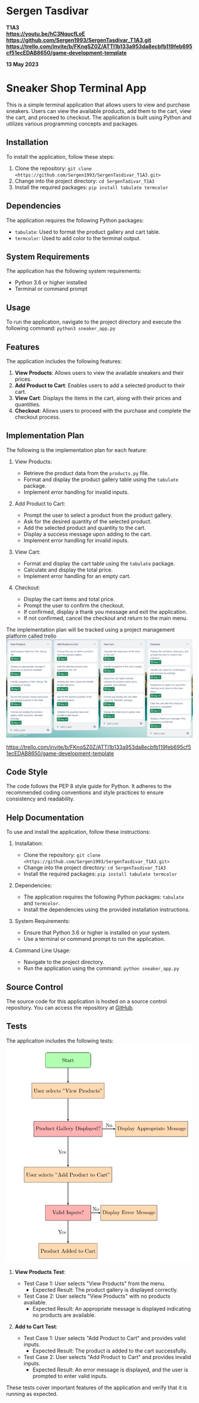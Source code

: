 # **Sergen Tasdivar**  
**T1A3**  
**https://youtu.be/hC3NqucfLoE**  
**https://github.com/Sergen1993/SergenTasdivar_T1A3.git**  
**https://trello.com/invite/b/FKnqSZ0Z/ATTI1b133a953da8ecbfb119feb695cf51ecEDAB8650/game-development-template**  



**13 May 2023**  

# Sneaker Shop Terminal App #

This is a simple terminal application that allows users to view and purchase sneakers. Users can view the available products, add them to the cart, view the cart, and proceed to checkout. The application is built using Python and utilizes various programming concepts and packages.

## Installation ##

To install the application, follow these steps:

1. Clone the repository: `git clone <https://github.com/Sergen1993/SergenTasdivar_T1A3.git>`
2. Change into the project directory: `cd SergenTadivar_T1A3`
3. Install the required packages: `pip install tabulate termcolor`

## Dependencies ##

The application requires the following Python packages:

- `tabulate`: Used to format the product gallery and cart table.
- `termcolor`: Used to add color to the terminal output.

## System Requirements ##

The application has the following system requirements:

- Python 3.6 or higher installed
- Terminal or command prompt

## Usage ##

To run the application, navigate to the project directory and execute the following command: `python3 sneaker_app.py`


## Features ##

The application includes the following features:

1. **View Products**: Allows users to view the available sneakers and their prices.
2. **Add Product to Cart**: Enables users to add a selected product to their cart.
3. **View Cart**: Displays the items in the cart, along with their prices and quantities.
4. **Checkout**: Allows users to proceed with the purchase and complete the checkout process.

## Implementation Plan ##

The following is the implementation plan for each feature:

1. View Products:
   - Retrieve the product data from the `products.py` file.
   - Format and display the product gallery table using the `tabulate` package.
   - Implement error handling for invalid inputs.

2. Add Product to Cart:
   - Prompt the user to select a product from the product gallery.
   - Ask for the desired quantity of the selected product.
   - Add the selected product and quantity to the cart.
   - Display a success message upon adding to the cart.
   - Implement error handling for invalid inputs.

3. View Cart:
   - Format and display the cart table using the `tabulate` package.
   - Calculate and display the total price.
   - Implement error handling for an empty cart.

4. Checkout:
   - Display the cart items and total price.
   - Prompt the user to confirm the checkout.
   - If confirmed, display a thank you message and exit the application.
   - If not confirmed, cancel the checkout and return to the main menu.

The implementation plan will be tracked using a project management platform called trello
![Trello board checklist](src/images/t1a3_R7.png)

 https://trello.com/invite/b/FKnqSZ0Z/ATTI1b133a953da8ecbfb119feb695cf51ecEDAB8650/game-development-template



## Code Style ##

The code follows the PEP 8 style guide for Python. It adheres to the recommended coding conventions and style practices to ensure consistency and readability.

## Help Documentation ##

To use and install the application, follow these instructions:

1. Installation:
   - Clone the repository: `git clone <https://github.com/Sergen1993/SergenTasdivar_T1A3.git>`
   - Change into the project directory: `cd SergenTasdivar_T1A3`
   - Install the required packages: `pip install tabulate termcolor`

2. Dependencies:
   - The application requires the following Python packages: `tabulate` and `termcolor`.
   - Install the dependencies using the provided installation instructions.

3. System Requirements:
   - Ensure that Python 3.6 or higher is installed on your system.
   - Use a terminal or command prompt to run the application.

4. Command Line Usage:
   - Navigate to the project directory.
   - Run the application using the command: `python sneaker_app.py`

## Source Control ##

The source code for this
application is hosted on a source control repository. You can access the repository at [GitHub](https://github.com/Sergen1993/SergenTasdivar_T1A3.git).

## Tests ##

The application includes the following tests:
![Tests flowchart](src/images/t1a3_tests.png)

1. **View Products Test**:
   - Test Case 1: User selects "View Products" from the menu.
     - Expected Result: The product gallery is displayed correctly.
   - Test Case 2: User selects "View Products" with no products available.
     - Expected Result: An appropriate message is displayed indicating no products are available.

2. **Add to Cart Test**:
   - Test Case 1: User selects "Add Product to Cart" and provides valid inputs.
     - Expected Result: The product is added to the cart successfully.
   - Test Case 2: User selects "Add Product to Cart" and provides invalid inputs.
     - Expected Result: An error message is displayed, and the user is prompted to enter valid inputs.

These tests cover important features of the application and verify that it is running as expected.
